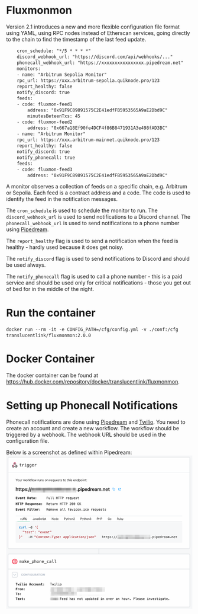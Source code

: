 # Fluxmonmon

Version 2.1 introduces a new and more flexible configuration file format using YAML, using RPC nodes instead of Etherscan services, going directly to the chain to find the timestamp of the last feed update.

        cron_schedule: "*/5 * * * *"
        discord_webhook_url: "https://discord.com/api/webhooks/..."
        phonecall_webhook_url: "https://xxxxxxxxxxxxxxxx.pipedream.net"
        monitors:
        - name: "Arbitrum Sepolia Monitor"
        rpc_url: https://xxx.arbitrum-sepolia.quiknode.pro/123
        report_healthy: false
        notify_discord: true
        feeds:
        - code: fluxmon-feed1
            address: "0x91F9C89891575C2E41edfFB5953565A9aE2Dbd9C"
            minutesBeteenTxs: 45
        - code: fluxmon-feed2
            address: "0x667a18Ef90fe4DCF4f86B8471931A3e498fAD3BC"
        - name: "Arbitrum Monitor"
        rpc_url: https://xxx.arbitrum-mainnet.quiknode.pro/123
        report_healthy: false
        notify_discord: true
        notify_phonecall: true
        feeds:
        - code: fluxmon-feed3
            address: "0x91F9C89891575C2E41edfFB5953565A9aE2Dbd9C"

A monitor observes a collection of feeds on a specific chain, e.g. Arbitrum or Sepolia. Each feed is a contract address and a code. The code is used to identify the feed in the notification messages.

The `cron_schedule` is used to schedule the monitor to run. The `discord_webhook_url` is used to send notifications to a Discord channel. The `phonecall_webhook_url` is used to send notifications to a phone number using [Pipedream](https://pipedream.com/).

The `report_healthy` flag is used to send a notification when the feed is healthy - hardly used because it does get noisy. 

The `notify_discord` flag is used to send notifications to Discord and should be used always.

The `notify_phonecall` flag is used to call a phone number - this is a paid service and should be used only for critical notifications - those you get out of bed for in the middle of the night.

# Run the container

    docker run --rm -it -e CONFIG_PATH=/cfg/config.yml -v ./conf:/cfg translucentlink/fluxmonmon:2.0.0

# Docker Container

The docker container can be found at https://hub.docker.com/repository/docker/translucentlink/fluxmonmon.

# Setting up Phonecall Notifications

Phonecall notifications are done using [Pipedream](https://pipedream.com/) and [Twilio](https://www.twilio.com/). You need to create an account and create a new workflow. The workflow should be triggered by a webhook. The webhook URL should be used in the configuration file.

Below is a screenshot as defined within Pipedream:
![Pipedream Workflow](./images/pipedream-twilio.png)